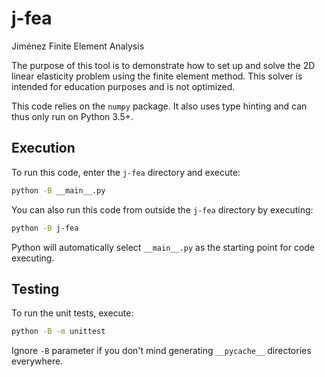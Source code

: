 # j-fea

Jiménez Finite Element Analysis

The purpose of this tool is to demonstrate how to set up and solve the 2D linear elasticity problem using the finite element method. This solver is intended for education purposes and is not optimized.

This code relies on the `numpy` package. It also uses type hinting and can thus only run on Python 3.5+.

## Execution

To run this code, enter the `j-fea` directory and execute:

```bash
python -B __main__.py
```

You can also run this code from outside the `j-fea` directory by executing:

```bash
python -B j-fea
```

Python will automatically select `__main__.py` as the starting point for code executing.

## Testing

To run the unit tests, execute:
```bash
python -B -m unittest
```
Ignore `-B` parameter if you don't mind generating `__pycache__` directories everywhere.
